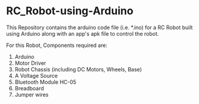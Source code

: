 # RC_Robot-using-Arduino

This Repository contains the arduino code file (i.e. *.ino) for a RC Robot built using Arduino along with an app's apk file to control the robot.

For this Robot, Components required are:
1. Arduino
2. Motor Driver
3. Robot Chassis (including DC Motors, Wheels, Base)
4. A Voltage Source
5. Bluetooth Module HC-05
6. Breadboard
7. Jumper wires

